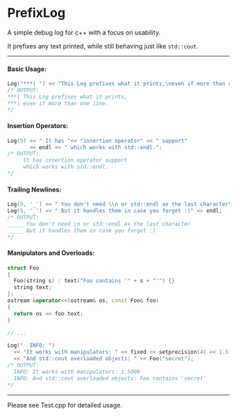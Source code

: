 # PrefixLog
A simple debug log for c++ with a focus on usability.

It prefixes any text printed, while still behaving just like `std::cout`.

------

#### Basic Usage:
```c++
Log("***| ") << "This Log prefixes what it prints,\neven if more than one line.";
/* OUTPUT:
***| This Log prefixes what it prints,
***| even if more than one line.
*/
```

#### Insertion Operators:
```c++
Log(5) << " It has "<< "insertion operator" << " support" 
       << endl << " which works with std::endl.";
/* OUTPUT:
     It has insertion operator support
     which works with std::endl.
*/
```

#### Trailing Newlines:
```c++
Log(5, '_') << " You don't need \\n or std::endl as the last character\n"; 
Log(5, '_') << " But it handles them in case you forget :)" << endl;
/* OUTPUT:
_____ You don't need \n or std::endl as the last character
_____ But it handles them in case you forget :)
*/
```

#### Manipulators and Overloads:
```c++
struct Foo 
{ 
  Foo(string s) : text("Foo contains '" + s + "'") {}
  string text;
};
ostream &operator<<(ostream& os, const Foo& foo) 
{
  return os << foo.text; 
}

// ...

Log("  INFO: ") 
  << "It works with manipulators: " << fixed << setprecision(4) << 1.5 << endl
  << "And std::cout overloaded objects: " << Foo("secret");
/* OUTPUT:
  INFO: It works with manipulators: 1.5000
  INFO: And std::cout overloaded objects: Foo contains 'secret'
*/
```

------

Please see Test.cpp for detailed usage.
